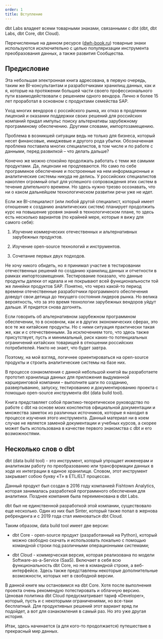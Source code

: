 ```yaml
---
order: 1
title: Вступление
---
```


<note title="Правовая оговорка">

dbt Labs владеет всеми товарными знаками, связанными с dbt (dbt, dbt Labs, dbt Core, dbt Cloud).

Перечисленные на данном ресурсе ([dwh-book.ru](http://dwh-book.ru/)) товарные знаки используются исключительно с целью популяризации инструмента преобразования данных, а также развития Сообщества.

</note>

## **Предисловие**

Эта небольшая электронная книга адресована, в первую очередь, таким же BI-консультантам и разработчиками хранилищ данных, как и я, которые на протяжении большей части своего профессионального пути взаимодействовали с решением одного вендора. Лично я более 15 лет проработал в основном с продуктами семейства SAP.

Уход многих вендоров с российского рынка, их отказ в продлении лицензий и оказании поддержки своих решений для российских компаний придал импульс поиску альтернативы зарубежному программному обеспечению. Другими словами, импортозамещению.

Проблема в возникшей ситуации ведь не только для бизнеса, который несет финансовые, имиджевые и другого рода убытки. Обозначенная проблема поставила многих специалистов, в том числе и по работе с данными, перед развилкой – что делать дальше?

Конечно же можно спокойно продолжать работать с теми же самыми продуктами. Да, лицензии не продлеваются. Но само по себе программное обеспечение и построенные на нем информационные и аналитические системы никуда не делись. У российских специалистов накоплен огромный опыт для успешного сопровождения этих систем в течение длительного времени. Но здесь нужно трезво осознавать, что ни о каком дальнейшем технологическом развитии речи уже не идет.

Если же BI-специалист (или любой другой специалист, который имеет отношение к созданию аналитических систем) планирует продолжить курс на повышение уровня знаний в технологическом плане, то здесь есть несколько вариантов (по крайней мере, которые я вижу для самого себя):

1. Изучение коммерческих отечественных и альтернативных зарубежных продуктов.

2. Изучение open-source технологий и инструментов.

3. Сочетание первых двух подходов.

Не хочу никого обидеть, но я принимал участие в тестировании отечественных решений по созданию хранилищ данных и отчетности в рамках импортозамещения. Тестирование показало, что данные продукты далеки от идеала и не покрывают всей функциональности той же линейки продуктов SAP. Понятно, что через какой-то период времени отечественные разработчики программного обеспечения доведут свои детища до текущего состояния лидеров рынка. Но велика вероятность, что за это время технологии зарубежных вендоров уйдут дальше. И придется снова догонять.

Если говорить об альтернативном зарубежном программном обеспечении, то в основном, как и в других экономических сферах, это все те же китайские продукты. Но с ними ситуация практически такая же, как и с отечественными. За исключением того, что здесь также присутствует, пусть и минимальный, риск каких-то потенциальных ограничений китайских товарищей в отношении российских потребителей. Никто не знает, что будет завтра.

Поэтому, на мой взгляд, логичнее ориентироваться на open-source продукты и строить аналитические системы на базе них.

В процессе ознакомления с данной небольшой книгой вы разработаете прототип хранилища данных для приложения выдуманной каршеринговой компании – выполните шаги по созданию, развертыванию, запуску, тестированию и документированию проекта с помощью open-source инструмента dbt (data build tool).

Книга представляет собой практико-теоретическое руководство по работе с dbt на основе моих конспектов официальной документации и множества заметок из различных источников, которые я находил в процессе изучения этого инструмента. Данный материал ни в коем случае не является заменой документации и учебных курсов, а скорее может быть использована в качестве первого знакомства с dbt и его возможностями.

## **Несколько слов о dbt**

dbt (data build tool) - это инструмент, который упрощает инженерам и аналитикам работу по преобразованию или трансформации данных в ходе их интеграции в единое хранилище. Словом, этот инструмент закрывает собою букву «T» в ETL/ELT процессах.

Данный продукт был создан в 2016 году компанией Fishtown Analytics, которая занималась разработкой программного обеспечения для аналитики. Позднее компания была переименована в dbt Labs.

dbt был не единственной разработкой этой компании, существовало еще несколько. Один из них был Sinter, который также попал в жернова ребрендинга и с 2019 года стал именоваться dbt Cloud.

Таким образом, data build tool имеет две версии:

-  dbt Core - open-source продукт (разработанный на Python), который можно свободно скачать и использовать локально с помощью командной строки под различными операционными системами;

-  dbt Cloud - коммерческая версия, которая реализована по модели Software-as-a-Service (SaaS). Включает в себя всю функциональность dbt Core, но не в командной строке, а веб-интерфейсе. Здесь также представлены некоторые дополнительные возможности, которых нет в свободной версии.

В данной книге мы остановимся на dbt Core. Хотя после выполнения проекта очень рекомендую потестировать и облачную версию. Ценовая политика dbt Cloud предусматривает тариф «Developer», который, пусть и с некоторыми ограничениями, но все-таки бесплатный. Для продуктивных решений этот вариант вряд ли подойдет, а вот для ознакомления в самый раз. Но это уже другая история.

Итак, здесь начинается (а для кого-то продолжается) путешествие в прекрасный мир данных.